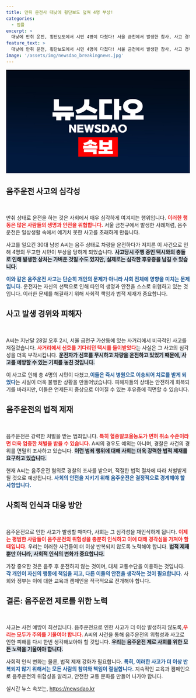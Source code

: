 ```yaml
---
title: 만취 운전사 대낮에 횡단보도 덮쳐 4명 부상!
categories:
  - 법률
excerpt: >
  대낮에 만취 운전, 횡단보도에서 시민 4명이 다쳤다! 서울 금천에서 발생한 참사, 사고 경위는? 충격적인 음주운전 사건의 전말이 공개된다. 클릭 필수!
feature_text: >
  대낮에 만취 운전, 횡단보도에서 시민 4명이 다쳤다! 서울 금천에서 발생한 참사, 사고 경위는? 충격적인 음주운전 사건의 전말이 공개된다. 클릭 필수!
image: '/assets/img/newsdao_breakingnews.jpg'
---
```


<p><img src="/assets/img/newsdao_breakingnews.jpg" alt="flaretime 속보" /></p>

<h2 data-ke-size="size26">음주운전 사고의 심각성</h2>

<p data-ke-size="size16">&nbsp;</p>

<p>만취 상태로 운전을 하는 것은 사회에서 매우 심각하게 여겨지는 행위입니다. <b><span style="color: #ee2323;">이러한 행동은 많은 사람들의 생명과 안전을 위협합니다.</span></b> 서울 금천구에서 발생한 사례처럼, 음주운전은 일상생활 속에서 예기치 못한 사고를 초래하게 만듭니다. </p>

<p>사고를 일으킨 30대 남성 A씨는 음주 상태로 차량을 운전하다가 저지른 이 사건으로 인해 4명의 무고한 시민이 부상을 당하게 되었습니다. <b><span style="background-color: #21538527;">사고당시 주행 중인 택시와의 충돌로 인해 발생한 상처는 가벼운 것일 수도 있지만, 실제로는 심각한 후유증을 남길 수 있습니다.</span></b></p>

<p><b><span style="color: #1a5490;">이와 같은 음주운전 사고는 단순히 개인의 문제가 아니라 사회 전체에 영향을 미치는 문제입니다.</span></b> 운전자는 자신의 선택으로 인해 타인의 생명과 안전을 스스로 위협하고 있는 것입니다. 이러한 문제를 해결하기 위해 사회적 책임과 법적 제재가 중요합니다.</p>

<h2 data-ke-size="size26">사고 발생 경위와 피해자</h2>

<p data-ke-size="size16">&nbsp;</p>

<p>A씨는 지난달 28일 오후 2시, 서울 금천구 가산동에 있는 사거리에서 비극적인 사고를 저질렀습니다. <b><span style="color: #ee2323;">사거리에서 신호를 기다리던 택시를 들이받았다</span></b>는 사실은 그 사고의 심각성을 더욱 부각시킵니다. <b><span style="background-color: #21538527;">운전자가 신호를 무시하고 차량을 운전하고 있었기 때문에, 사고를 예방할 수 있는 기회를 놓친 것입니다.</span></b></p>

<p>이 사고로 인해 총 4명의 시민이 다쳤고,<b><span style="color: #1a5490;">이들은 즉시 병원으로 이송되어 치료를 받게 되었다</span></b>는 사실이 더욱 불행한 상황을 만들어냈습니다. 피해자들의 상태는 안전하게 회복되기를 바라지만, 이들은 언제든지 중상으로 이어질 수 있는 후유증에 직면할 수 있습니다.</p>

<h2 data-ke-size="size26">음주운전의 법적 제재</h2>

<p data-ke-size="size16">&nbsp;</p>

<p>음주운전은 강력한 처벌을 받는 범죄입니다. <b><span style="color: #ee2323;">특히 혈중알코올농도가 면허 취소 수준이라면 더욱 엄중한 처벌을 받을 수 있습니다.</span></b> A씨의 경우도 예외는 아니며, 경찰은 사건의 경위를 면밀히 조사하고 있습니다. <b><span style="background-color: #21538527;">이런 범죄 행위에 대해 사회는 더욱 강력한 법적 제재를 요구하고 있습니다.</span></b></p>

<p>현재 A씨는 음주운전 혐의로 경찰의 조사를 받으며, 적절한 법적 절차에 따라 처벌받게 될 것으로 예상됩니다. <b><span style="color: #1a5490;">사회의 안전을 지키기 위해 음주운전은 결정적으로 경계해야 할 사항입니다.</span></b></p>

<h2 data-ke-size="size26">사회적 인식과 대응 방안</h2>

<p data-ke-size="size16">&nbsp;</p>

<p>음주운전으로 인한 사고가 발생할 때마다, 사회는 그 심각성을 재인식하게 됩니다. <b><span style="color: #ee2323;">이제는 평범한 사람들이 음주운전의 위험성을 충분히 인식하고 이에 대해 경각심을 가져야 할 때입니다.</span></b> 우리는 이러한 사건들이 더 이상 반복되지 않도록 노력해야 합니다. <b><span style="background-color: #21538527;">법적 제재뿐만 아니라, 사회적 인식의 변화가 중요합니다.</span></b></p>

<p>가장 중요한 것은 음주 후 운전하지 않는 것이며, 대체 교통수단을 이용하는 것입니다. <b><span style="color: #1a5490;">각 개인이 자신의 행동에 책임을 지고, 다른 이들의 안전을 생각하는 것이 필요합니다.</span></b> 사회와 정부는 이에 대한 교육과 캠페인을 적극적으로 전개해야 합니다.</p>

<h2 data-ke-size="size26">결론: 음주운전 제로를 위한 노력</h2>

<p data-ke-size="size16">&nbsp;</p>

<p>사고는 사전 예방이 최선입니다. 음주운전으로 인한 사고가 더 이상 발생하지 않도록,<b><span style="color: #ee2323;">우리는 모두가 주의를 기울여야 합니다.</span></b> A씨의 사건을 통해 음주운전의 위험성과 사고로 인한 피해를 다시 한번 생각해보아야 할 것입니다. <b><span style="background-color: #21538527;">우리는 음주운전 제로 사회를 위한 모든 노력을 기울여야 합니다.</span></b></p>

<p>사회적 인식 변화는 물론, 법적 제재 강화가 필요합니다. <b><span style="color: #1a5490;">특히, 이러한 사고가 더 이상 반복되지 않기 위해서는 모든 사람의 참여와 책임이 절실합니다.</span></b> 지속적인 교육과 캠페인으로 음주운전의 위험성을 알리고, 안전한 교통 문화를 만들어 나가야 합니다.</p>
실시간 뉴스 속보는, <a href="https://newsdao.kr" rel="dofollow">https://newsdao.kr</a>


